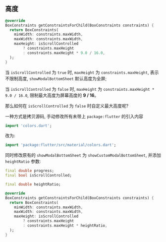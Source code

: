 ## 高度

```dart
@override
BoxConstraints getConstraintsForChild(BoxConstraints constraints) {
  return BoxConstraints(
    minWidth: constraints.maxWidth,
    maxWidth: constraints.maxWidth,
    maxHeight: isScrollControlled
        ? constraints.maxHeight
        : constraints.maxHeight * 9.0 / 16.0,
  );
}
```

当 `isScrollControlled` 为 `true` 时, `maxHeight` 为 `constraints.maxHeight`, 表示不限制高度, `showModalBottomSheet` 默认高度为全屏;

当 `isScrollControlled` 为 `false` 时, `maxHeight` 为 `constraints.maxHeight * 9.0 / 16.0`, 限制最大高度为屏幕高度的 **9 / 16**。

那么如何在 `isScrollControlled` 为 `false` 时自定义最大高度呢?

一种方式是拷贝源码, 手动修改所有未带上 `package:flutter` 的引入内容

```dart
import 'colors.dart';
```

改为:

```dart
import 'package:flutter/src/material/colors.dart';
```

同时修改原有的 `showModalBottomSheet` 为 `showCustomModalBottomSheet`, 并添加 `heightRatio` 参数:

```dart
final double progress;
final bool isScrollControlled;

final double heightRatio;

@override
BoxConstraints getConstraintsForChild(BoxConstraints constraints) {
  return BoxConstraints(
    minWidth: constraints.maxWidth,
    maxWidth: constraints.maxWidth,
    maxHeight: isScrollControlled
        ? constraints.maxHeight
        : constraints.maxHeight * heightRatio,
  );
}
```
